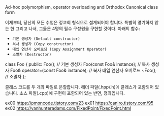Ad-hoc polymorphism, operator overloading and Orthodox Canonical class form

이제부터, 당신의 모든 수업은 정교회 형식으로 설계되어야 합니다.
특별히 명기하지 않는 한 그리고 나서, 그들은 4명의 필수 구성원을 구현할 것이다.
아래의 함수:
- `기본 생성자 (Default constructor)`
- `복사 생성자 (Copy constructor)`
- `대입 연산자 오버로딩 (Copy Assignment Operator)`
- `소멸자 (Destructor)`

class Foo {
    public: 
        Foo(); // 기본 생성자
        Foo(const Foo& instance); // 복사 생성자
        Foo& operator=(const Foo& instance); // 복사 대입 연산자 오버로드
        ~Foo(); // 소멸자
};

클래스 코드를 두 개의 파일로 분할합니다. 헤더 파일(.hpp/.h)에 클래스가 포함되어 있습니다.
소스 파일(.cpp)에 구현이 포함되어 있는 반면, 정의입니다.

ex00
https://pmoncode.tistory.com/23
ex01
https://caniro.tistory.com/95
ex02
https://vanhunteradams.com/FixedPoint/FixedPoint.html
